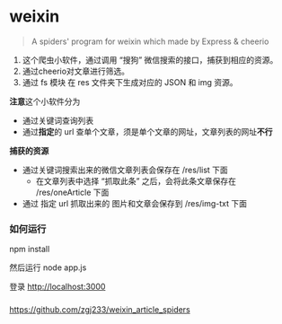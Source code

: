 # weixin
> A spiders' program for weixin which made by Express &amp; cheerio

1. 这个爬虫小软件，通过调用 “搜狗” 微信搜索的接口，捕获到相应的资源。
2. 通过cheerio对文章进行筛选。
3. 通过 fs 模块 在 res 文件夹下生成对应的 JSON 和 img 资源。

**注意**这个小软件分为
+ 通过关键词查询列表
+ 通过**指定**的 url 查单个文章，须是单个文章的网址，文章列表的网址**不行**


**捕获的资源**
+ 通过关键词搜索出来的微信文章列表会保存在 /res/list 下面
    + 在文章列表中选择 “抓取此条” 之后，会将此条文章保存在 /res/oneArticle 下面
+ 通过 指定 url 抓取出来的 图片和文章会保存到 /res/img-txt 下面

### 如何运行
npm install

然后运行
node app.js

登录 [http://localhost:3000](http://localhost:3000)


###

https://github.com/zgj233/weixin_article_spiders
